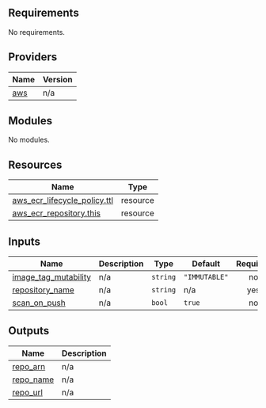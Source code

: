 ## Requirements

No requirements.

## Providers

| Name | Version |
|------|---------|
| <a name="provider_aws"></a> [aws](#provider\_aws) | n/a |

## Modules

No modules.

## Resources

| Name | Type |
|------|------|
| [aws_ecr_lifecycle_policy.ttl](https://registry.terraform.io/providers/hashicorp/aws/latest/docs/resources/ecr_lifecycle_policy) | resource |
| [aws_ecr_repository.this](https://registry.terraform.io/providers/hashicorp/aws/latest/docs/resources/ecr_repository) | resource |

## Inputs

| Name | Description | Type | Default | Required |
|------|-------------|------|---------|:--------:|
| <a name="input_image_tag_mutability"></a> [image\_tag\_mutability](#input\_image\_tag\_mutability) | n/a | `string` | `"IMMUTABLE"` | no |
| <a name="input_repository_name"></a> [repository\_name](#input\_repository\_name) | n/a | `string` | n/a | yes |
| <a name="input_scan_on_push"></a> [scan\_on\_push](#input\_scan\_on\_push) | n/a | `bool` | `true` | no |

## Outputs

| Name | Description |
|------|-------------|
| <a name="output_repo_arn"></a> [repo\_arn](#output\_repo\_arn) | n/a |
| <a name="output_repo_name"></a> [repo\_name](#output\_repo\_name) | n/a |
| <a name="output_repo_url"></a> [repo\_url](#output\_repo\_url) | n/a |

